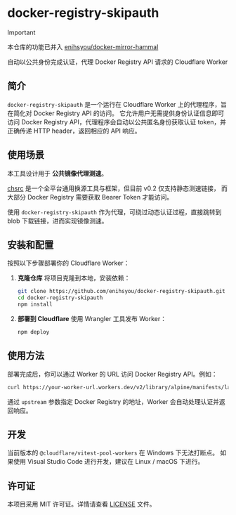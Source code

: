 # docker-registry-skipauth

> [!IMPORTANT]
> 本仓库的功能已并入 [enihsyou/docker-mirror-hammal](https://github.com/enihsyou/docker-mirror-hammal)

自动以公共身份完成认证，代理 Docker Registry API 请求的 Cloudflare Worker

## 简介

`docker-registry-skipauth` 是一个运行在 Cloudflare Worker 上的代理程序，旨在简化对 Docker Registry API 的访问。
它允许用户无需提供身份认证信息即可访问 Docker Registry API，代理程序会自动以公共匿名身份获取认证 token，并正确传递 HTTP header，返回相应的 API 响应。

## 使用场景

本工具设计用于 **公共镜像代理测速**。

[chsrc](https://github.com/RubyMetric/chsrc) 是一个全平台通用换源工具与框架，但目前 v0.2 仅支持静态测速链接，
而大部分 Docker Registry 需要获取 Bearer Token 才能访问。

使用 `docker-registry-skipauth` 作为代理，可绕过动态认证过程，直接跳转到 blob 下载链接，进而实现镜像测速。

## 安装和配置

按照以下步骤部署你的 Cloudflare Worker：

1. **克隆仓库**
   将项目克隆到本地，安装依赖：

   ```bash
   git clone https://github.com/enihsyou/docker-registry-skipauth.git
   cd docker-registry-skipauth
   npm install
   ```

2. **部署到 Cloudflare**
   使用 Wrangler 工具发布 Worker：

   ```bash
   npm deploy
   ```

## 使用方法

部署完成后，你可以通过 Worker 的 URL 访问 Docker Registry API。例如：

```bash
curl https://your-worker-url.workers.dev/v2/library/alpine/manifests/latest?upstream=registry-1.docker.io
```

通过 `upstream` 参数指定 Docker Registry 的地址，Worker 会自动处理认证并返回响应。

## 开发

当前版本的 `@cloudflare/vitest-pool-workers` 在 Windows 下无法打断点。
如果使用 Visual Studio Code 进行开发，建议在 Linux / macOS 下进行。

## 许可证

本项目采用 MIT 许可证。详情请查看 [LICENSE](LICENSE) 文件。
